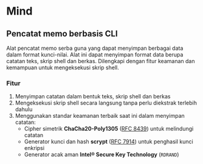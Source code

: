 # Mind

## Pencatat memo berbasis CLI

Alat pencatat memo serba guna yang dapat menyimpan berbagai data dalam format kunci-nilai.
Alat ini dapat menyimpan format data berupa catatan teks, skrip shell dan berkas.
Dilengkapi dengan fitur keamanan dan kemampuan untuk mengeksekusi skrip shell.

### Fitur

1. Menyimpan catatan dalam bentuk teks, skrip shell dan berkas
2. Mengeksekusi skrip shell secara langsung tanpa perlu diekstrak terlebih dahulu
3. Menggunakan standar keamanan terbaik saat ini dalam menyimpan catatan:
   - Cipher simetrik **ChaCha20-Poly1305** ([RFC 8439](https://datatracker.ietf.org/doc/html/rfc8439)) untuk melindungi catatan
   - Generator kunci dan hash **scrypt** ([RFC 7914](https://datatracker.ietf.org/doc/html/rfc7914)) untuk penghasil kunci enkripsi
   - Generator acak aman **Intel® Secure Key Technology** (`RDRAND`)
